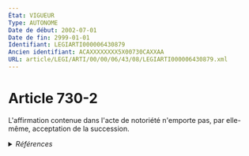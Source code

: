 ```yaml
---
État: VIGUEUR
Type: AUTONOME
Date de début: 2002-07-01
Date de fin: 2999-01-01
Identifiant: LEGIARTI000006430879
Ancien identifiant: ACAXXXXXXXX5X00730CAXXAA
URL: article/LEGI/ARTI/00/00/06/43/08/LEGIARTI000006430879.xml
---
```


<h1>Article 730-2</h1>

L'affirmation contenue dans l'acte de notoriété n'emporte pas, par elle-même,
acceptation de la succession.


<details>
  <summary><em>Références</em></summary>

  <h2>Articles faisant référence à l'article</h2>
  
  <ul>
    <li>
      <a href="https://legal.tricoteuses.fr//redirection/LEGIARTI000006284683?vers=git&vers=legifrance">LOI no 2001-1135 du 3 décembre 2001 relative aux droits du conjoint survivant et des enfants adultérins et modernisant diverses dispositions de droit successoral - article 19 ENTIEREMENT_MODIF</a> CREATION cible
    </li>
  </ul>
  
  <h2>Références faites par l'article</h2>
  
  <ul>
    <li>
      CODIFICATION source Loi 1803-04-19
    </li>
    <li>
      2001-12-03 CREATION source <a href="https://legal.tricoteuses.fr//redirection/LEGIARTI000006284683?vers=git&vers=legifrance">LOI no 2001-1135 du 3 décembre 2001 relative aux droits du conjoint survivant et des enfants adultérins et modernisant diverses dispositions de droit successoral - article 19 ENTIEREMENT_MODIF</a>
    </li>
  </ul>
</details>
